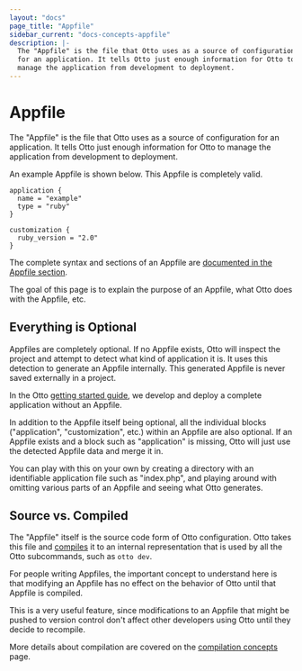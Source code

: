 ```yaml
---
layout: "docs"
page_title: "Appfile"
sidebar_current: "docs-concepts-appfile"
description: |-
  The "Appfile" is the file that Otto uses as a source of configuration
  for an application. It tells Otto just enough information for Otto to
  manage the application from development to deployment.
---
```


# Appfile

The "Appfile" is the file that Otto uses as a source of configuration
for an application. It tells Otto just enough information for Otto to
manage the application from development to deployment.

An example Appfile is shown below. This Appfile is completely valid.

```
application {
  name = "example"
  type = "ruby"
}

customization {
  ruby_version = "2.0"
}
```

The complete syntax and sections of an Appfile are
[documented in the Appfile section](/docs/appfile).

The goal of this page is to explain the purpose of an Appfile,
what Otto does with the Appfile, etc.

## Everything is Optional

Appfiles are completely optional. If no Appfile exists, Otto will
inspect the project and attempt to detect what kind of application it is.
It uses this detection to generate an Appfile internally. This generated
Appfile is never saved externally in a project.

In the Otto [getting started guide](/intro/getting-started), we develop
and deploy a complete application without an Appfile.

In addition to the Appfile itself being optional, all the individual
blocks ("application", "customization", etc.) within an Appfile are also
optional. If an Appfile exists and a block such as "application" is missing,
Otto will just use the detected Appfile data and merge it in.

You can play with this on your own by creating a directory with an
identifiable application file such as "index.php", and playing around with
omitting various parts of an Appfile and seeing what Otto generates.

## Source vs. Compiled

The "Appfile" itself is the source code form of Otto configuration.
Otto takes this file and [compiles](/docs/concepts/compile.html) it to
an internal representation that is used by all the Otto subcommands,
such as `otto dev`.

For people writing Appfiles, the important concept to understand here is
that modifying an Appfile has no effect on the behavior of Otto until
that Appfile is compiled.

This is a very useful feature, since modifications to an Appfile that
might be pushed to version control don't affect other developers using
Otto until they decide to recompile.

More details about compilation are covered on the
[compilation concepts](/docs/concepts/compile.html) page.
